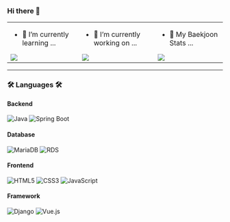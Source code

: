 ### Hi there 👋
<table>
  <tr>
    <td>
      <ul>
        <li>🌱 I’m currently learning ... </li>
      </ul>
      <a href="https://github.com/anuraghazra/github-readme-stats">
        <img align="center" src="https://github-readme-stats.vercel.app/api/top-langs/?username=chosoobin37&layout=compact&hide=javascript,html" />
      </a>
    </td>
    <td>
      <ul>
        <li>🔭 I’m currently working on ...</li>
      </ul>
      <a href="https://github.com/anuraghazra/github-readme-stats">
        <img align="center" src="https://github-readme-stats.vercel.app/api?username=chosoobin37&show_icons=true" />
      </a>
    </td>
    <td>
      <ul>
        <li>🌟 My Baekjoon Stats ...</li>
      </ul>
      <a href="https://solved.ac/angelajsb">
        <img align="center" src="http://mazassumnida.wtf/api/v2/generate_badge?boj=angelajsb" />
      </a>
    </td>
  </tr>
</table>

---

### 🛠️ Languages 🛠️

#### Backend
![Java](https://img.shields.io/badge/Java-007396?style=flat&logo=java&logoColor=white)
![Spring Boot](https://img.shields.io/badge/Spring%20Boot-6DB33F?style=flat&logo=spring-boot&logoColor=white)

#### Database
![MariaDB](https://img.shields.io/badge/MariaDB-003545?style=flat&logo=mariadb&logoColor=white)
![RDS](https://img.shields.io/badge/AWS%20RDS-527FFF?style=flat&logo=amazon-aws&logoColor=white)

#### Frontend
![HTML5](https://img.shields.io/badge/HTML5-E34F26?style=flat&logo=html5&logoColor=white)
![CSS3](https://img.shields.io/badge/CSS3-1572B6?style=flat&logo=css3&logoColor=white)
![JavaScript](https://img.shields.io/badge/JavaScript-F7DF1E?style=flat&logo=javascript&logoColor=black)

#### Framework
![Django](https://img.shields.io/badge/Django-092E20?style=flat&logo=django&logoColor=white)
![Vue.js](https://img.shields.io/badge/Vue.js-4FC08D?style=flat&logo=vue.js&logoColor=white)

<!--
**chosoobin37/chosoobin37** is a ✨ _special_ ✨ repository because its README.md (this file) appears on your GitHub profile.

Here are some ideas to get you started:

- 👯 I’m looking to collaborate on ...
- 🤔 I’m looking for help with ...
- 💬 Ask me about ...
- 📫 How to reach me: ... 
- 😄 Pronouns: ...
- ⚡ Fun fact: ...
-->
